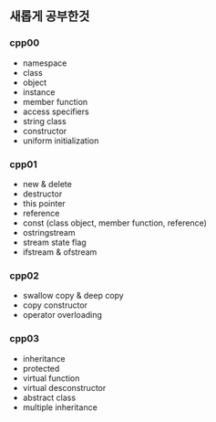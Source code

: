 ## 새롭게 공부한것
### cpp00
- namespace
- class
- object
- instance
- member function
- access specifiers
- string class
- constructor
- uniform initialization
### cpp01
- new & delete
- destructor
- this pointer
- reference
- const (class object, member function, reference)
- ostringstream
- stream state flag
- ifstream & ofstream
### cpp02
- swallow copy & deep copy
- copy constructor
- operator overloading
### cpp03
- inheritance
- protected
- virtual function
- virtual desconstructor
- abstract class
- multiple inheritance